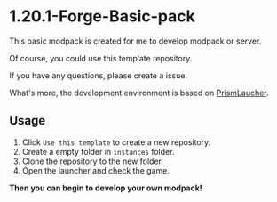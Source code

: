 # 1.20.1-Forge-Basic-pack
This basic modpack is created for me to develop modpack or server.

Of course, you could use this template repository.

If you have any questions, please create a issue.

What's more, the development environment is based on [PrismLaucher](https://prismlauncher.org/).

## Usage
1. Click `Use this template` to create a new repository.
2. Create a empty folder in `instances` folder.
3. Clone the repository to the new folder.
4. Open the launcher and check the game.

**Then you can begin to develop your own modpack!**

